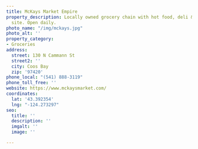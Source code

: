 ```yaml
---
title: McKays Market Empire
property_description: Locally owned grocery chain with hot food, deli & butcher on
  site. Open daily.
photo_name: "/img/mckays.jpg"
photo_alt: ''
property_category:
- Groceries
address:
  street: 130 N Cammann St
  street2: ''
  city: Coos Bay
  zip: '97420'
phone_local: "(541) 888-3119"
phone_toll_free: ''
website: https://www.mckaysmarket.com/
coordinates:
  lat: '43.392354'
  lng: "-124.273297"
seo:
  title: ''
  description: ''
  imgalt: ''
  image: ''

---
```

